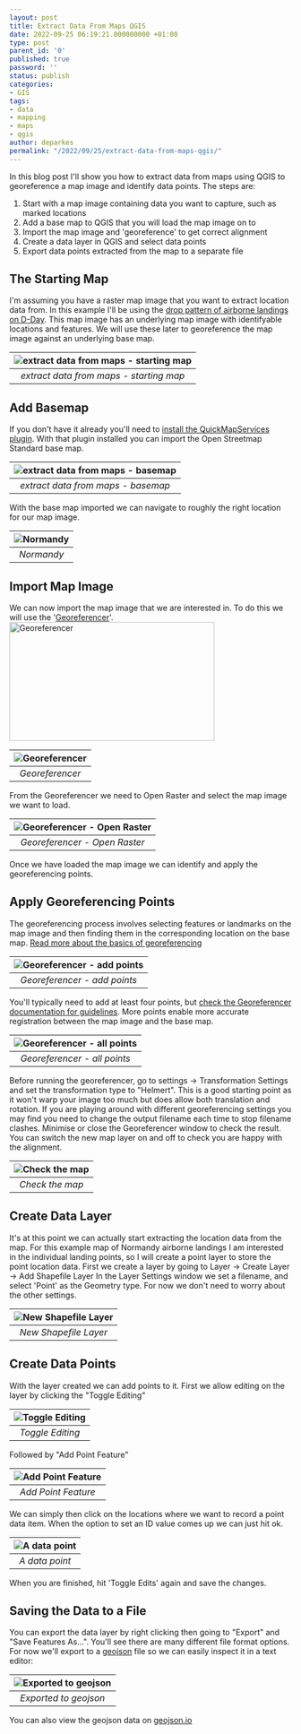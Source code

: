 ```yaml
---
layout: post
title: Extract Data From Maps QGIS
date: 2022-09-25 06:19:21.000000000 +01:00
type: post
parent_id: '0'
published: true
password: ''
status: publish
categories:
- GIS
tags:
- data
- mapping
- maps
- qgis
author: deparkes
permalink: "/2022/09/25/extract-data-from-maps-qgis/"
---
```

In this blog post I'll show you how to extract data from maps using QGIS to georeference a map image and identify data points.
The steps are:
<ol>
<li>Start with a map image containing data you want to capture, such as marked locations</li>
<li>Add a base map to QGIS that you will load the map image on to</li>
<li>Import the map image and 'georeference' to get correct alignment</li>
<li>Create a data layer in QGIS and select data points</li>
<li>Export data points extracted from the map to a separate file</li>
</ol>
<h2>The Starting Map</h2>
I'm assuming you have a raster map image that you want to extract location data from. In this example I'll be using the <a href="https://en.wikipedia.org/wiki/American_airborne_landings_in_Normandy#/media/File:101st_Airborne_drop_pattern,_D-Day,_6_June_1944.JPG">drop pattern of airborne landings on D-Day</a>.
This map image has an underlying map image with identifyable locations and features. We will use these later to georeference the map image against an underlying base map.

| ![extract data from maps - starting map]({{site.baseurl}}/assets/2022/09/101st_Airborne_drop_pattern_D-Day_6_June_1944-283x300.jpg) |
|:--:|
| *extract data from maps - starting map* |

<h2>Add Basemap</h2>
If you don't have it already you'll need to <a href="https://www.giscourse.com/quickmapservices-plugin-an-easy-way-to-add-basemaps-in-qgis/">install the QuickMapServices plugin</a>.
With that plugin installed you can import the Open Streetmap Standard base map.

| ![extract data from maps - basemap]({{site.baseurl}}/assets/2022/09/OSM_Standard.png) |
|:--:|
| *extract data from maps - basemap* |

With the base map imported we can navigate to roughly the right location for our map image.

| ![Normandy]({{site.baseurl}}/assets/2022/09/Normandy.jpg) |
|:--:|
| *Normandy* |

<h2>Import Map Image</h2>
We can now import the map image that we are interested in. To do this we will use the '<a href="https://docs.qgis.org/3.22/en/docs/user_manual/working_with_raster/georeferencer.html">Georeferencer</a>'.
<img class="aligncenter size-full wp-image-5574" src="{{site.baseurl}}/assets/2022/09/Georeferencer.png" alt="Georeferencer" width="366" height="212">

| ![Georeferencer]({{site.baseurl}}/assets/2022/09/Georeferencer.png) |
|:--:|
| *Georeferencer* |

From the Georeferencer we need to Open Raster and select the map image we want to load.

| ![Georeferencer - Open Raster]({{site.baseurl}}/assets/2022/09/Georeferncer_OpenRaster.png) |
|:--:|
| *Georeferencer - Open Raster* |

Once we have loaded the map image we can identify and apply the georeferencing points.
<h2>Apply Georeferencing Points</h2>
The georeferencing process involves selecting features or landmarks on the map image and then finding them in the corresponding location on the base map.
<a href="https://www.qgistutorials.com/en/docs/georeferencing_basics.html">Read more about the basics of georeferencing</a>

| ![Georeferencer - add points]({{site.baseurl}}/assets/2022/09/Georeferencer_AddPoint.jpg) |
|:--:|
| *Georeferencer - add points* |

You'll typically need to add at least four points, but <a href="https://docs.qgis.org/3.22/en/docs/user_manual/working_with_raster/georeferencer.html#available-transformation-algorithms">check the Georeferencer documentation for guidelines</a>. More points enable more accurate registration between the map image and the base map.

| ![Georeferencer - all points]({{site.baseurl}}/assets/2022/09/Georeferencer_AllPoint.jpg) |
|:--:|
| *Georeferencer - all points* |

Before running the georeferencer, go to settings -&gt; Transformation Settings and set the transformation type to "Helmert". This is a good starting point as it won't warp your image too much but does allow both translation and rotation.
If you are playing around with different georeferencing settings you may find you need to change the output filename each time to stop filename clashes.
Minimise or close the Georeferencer window to check the result. You can switch the new map layer on and off to check you are happy with the alignment.

| ![Check the map]({{site.baseurl}}/assets/2022/09/CheckTheMap-1.jpg) |
|:--:|
| *Check the map* |

<h2>Create Data Layer</h2>
It's at this point we can actually start extracting the location data from the map.
For this example map of Normandy airborne landings I am interested in the individual landing points, so I will create a point layer to store the point location data.
First we create a layer by going to Layer -&gt; Create Layer -&gt; Add Shapefile Layer
In the Layer Settings window we set a filename, and select 'Point' as the Geometry type. For now we don't need to worry about the other settings.

| ![New Shapefile Layer]({{site.baseurl}}/assets/2022/09/new_shapefile_layer.png) |
|:--:|
| *New Shapefile Layer* |

<h2>Create Data Points</h2>
With the layer created we can add points to it.
First we allow editing on the layer by clicking the "Toggle Editing"

| ![Toggle Editing]({{site.baseurl}}/assets/2022/09/ToggleEditing.png) |
|:--:|
| *Toggle Editing* |

Followed by "Add Point Feature"

| ![Add Point Feature]({{site.baseurl}}/assets/2022/09/AddPointFeature.png) |
|:--:|
| *Add Point Feature* |

We can simply then click on the locations where we want to record a point data item. When the option to set an ID value comes up we can just hit ok.

| ![A data point]({{site.baseurl}}/assets/2022/09/ADataPoint.png) |
|:--:|
| *A data point* |

When you are finished, hit 'Toggle Edits' again and save the changes.
<h2>Saving the Data to a File</h2>
You can export the data layer by right clicking then going to "Export" and "Save Features As...". You'll see there are many different file format options.
For now we'll export to a <a href="https://en.wikipedia.org/wiki/GeoJSON">geojson</a> file so we can easily inspect it in a text editor:

| ![Exported to geojson]({{site.baseurl}}/assets/2022/09/my_data_geojson.png) |
|:--:|
| *Exported to geojson* |

You can also view the geojson data on <a href="https://geojson.io">geojson.io</a>
